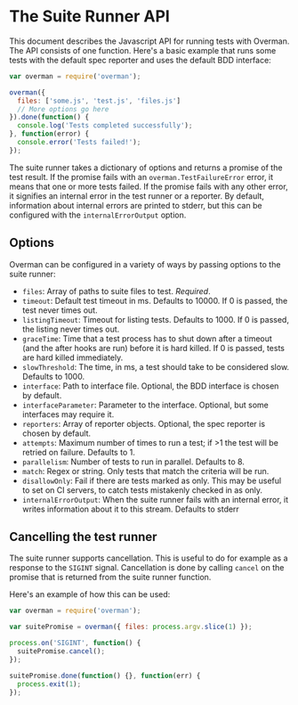 # The Suite Runner API

This document describes the Javascript API for running tests with Overman. The
API consists of one function. Here's a basic example that runs some tests with
the default spec reporter and uses the default BDD interface:

```javascript
var overman = require('overman');

overman({
  files: ['some.js', 'test.js', 'files.js']
  // More options go here
}).done(function() {
  console.log('Tests completed successfully');
}, function(error) {
  console.error('Tests failed!');
});
```

The suite runner takes a dictionary of options and returns a promise of the
test result. If the promise fails with an `overman.TestFailureError` error, it
means that one or more tests failed. If the promise fails with any other error,
it signifies an internal error in the test runner or a reporter. By default,
information about internal errors are printed to stderr, but this can be
configured with the `internalErrorOutput` option.

## Options

Overman can be configured in a variety of ways by passing options to the suite
runner:

* `files`: Array of paths to suite files to test. *Required*.
* `timeout`: Default test timeout in ms. Defaults to 10000. If 0 is passed, the
  test never times out.
* `listingTimeout`: Timeout for listing tests. Defaults to 1000. If 0 is passed,
  the listing never times out.
* `graceTime`: Time that a test process has to shut down after a timeout (and
  the after hooks are run) before it is hard killed. If 0 is passed, tests are
  hard killed immediately.
* `slowThreshold`: The time, in ms, a test should take to be considered slow.
  Defaults to 1000.
* `interface`: Path to interface file. Optional, the BDD interface is chosen by
  default.
* `interfaceParameter`: Parameter to the interface. Optional, but some
  interfaces may require it.
* `reporters`: Array of reporter objects. Optional, the spec reporter is chosen
  by default.
* `attempts`: Maximum number of times to run a test; if >1 the test will be
  retried on failure. Defaults to 1.
* `parallelism`: Number of tests to run in parallel. Defaults to 8.
* `match`: Regex or string. Only tests that match the criteria will be run.
* `disallowOnly`: Fail if there are tests marked as only. This may be useful to
  set on CI servers, to catch tests mistakenly checked in as only.
* `internalErrorOutput`: When the suite runner fails with an internal error, it
  writes information about it to this stream. Defaults to stderr

## Cancelling the test runner

The suite runner supports cancellation. This is useful to do for example as a
response to the `SIGINT` signal. Cancellation is done by calling `cancel` on the
promise that is returned from the suite runner function.

Here's an example of how this can be used:

```javascript
var overman = require('overman');

var suitePromise = overman({ files: process.argv.slice(1) });

process.on('SIGINT', function() {
  suitePromise.cancel();
});

suitePromise.done(function() {}, function(err) {
  process.exit(1);
});
```
